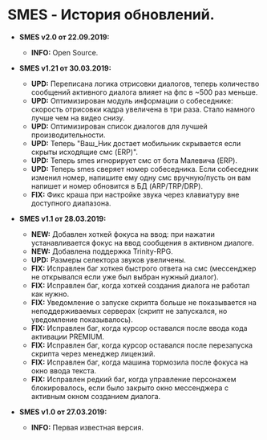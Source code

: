 # SMES - История обновлений.
* **SMES v2.0 от 22.09.2019:** 
  * **INFO:** Open Source.

* **SMES v1.21 от 30.03.2019:**
  * **UPD:** Переписана логика отрисовки диалогов, теперь количество сообщений активного диалога влияет на фпс в ~500 раз меньше.
  * **UPD:** Оптимизирован модуль информации о собеседнике: скорость отрисовки кадра увеличена в три раза. Стало намного лучше чем на видео снизу.
  * **UPD:** Оптимизирован список диалогов для лучшей производительности.
  * **UPD:** Теперь "Ваш_Ник достает мобильник скрывается если скрыты исходящие смс (ERP)".
  * **UPD:** Теперь smes игнорирует смс от бота Малевича (ERP).
  * **UPD:** Теперь smes сверяет номер собеседника. Если собеседник изменил номер, напишите ему одну смс вручную/пусть он вам напишет и номер обновится в БД (ARP/TRP/DRP).
  * **FIX:** Фикс краша при настройке звука через клавиатуру вне доступного диапазона.
* **SMES v1.1 от 28.03.2019:**
  * **NEW:** Добавлен хоткей фокуса на ввод: при нажатии устанавливается фокус на ввод сообщения в активном диалоге.
  * **NEW:** Добавлена поддержка Trinity-RPG.
  * **UPD:** Размеры селектора звуков увеличены.
  * **FIX:** Исправлен баг хоткея быстрого ответа на смс (мессенджер не открывался если уже был выбран нужный диалог).
  * **FIX:** Исправлен баг, когда хоткей создания диалога не работал как нужно.
  * **FIX:** Уведомление о запуске скрипта больше не показывается на неподдерживаемых серверах (скрипт не запускался, но уведомление показывалось).
  * **FIX:** Исправлен баг, когда курсор оставался после ввода кода активации PREMIUM.
  * **FIX:** Исправлен баг, когда курсор оставался после перезапуска скрипта через менеджер лицензий.
  * **FIX:** Исправлен баг, когда машина тормозила после фокуса на окно ввода текста.
  * **FIX:** Исправлен редкий баг, когда управление персонажем блокировалось, если было закрыто окно мессенджера с активным окном созданием диалога.
* **SMES v1.0 от 27.03.2019:** 
  * **INFO:** Первая известная версия.
